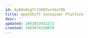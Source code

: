 ```yaml
---
id: 4y0dv0zg7c11b07urnbx78b
title: OpenShift Container Platform
desc: ''
updated: 1663833932213
created: 1663674150079
---
```


